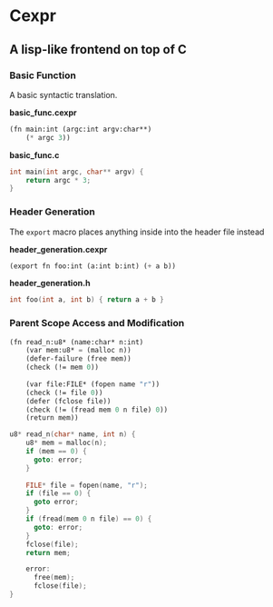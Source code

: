 # Cexpr
## A lisp-like frontend on top of C


### Basic Function

A basic syntactic translation.

**basic_func.cexpr**
```scheme
(fn main:int (argc:int argv:char**)
    (* argc 3))
```

**basic_func.c**
```c
int main(int argc, char** argv) {
    return argc * 3;
}
```

### Header Generation
The `export` macro places anything inside into the header file instead

**header_generation.cexpr**
```scheme
(export fn foo:int (a:int b:int) (+ a b))
```

**header_generation.h**
```c
int foo(int a, int b) { return a + b }
```

### Parent Scope Access and Modification
```scheme
(fn read_n:u8* (name:char* n:int) 
    (var mem:u8* = (malloc n))
    (defer-failure (free mem))
    (check (!= mem 0))
    
    (var file:FILE* (fopen name "r"))
    (check (!= file 0))
    (defer (fclose file))
    (check (!= (fread mem 0 n file) 0))
    (return mem))
```

```c
u8* read_n(char* name, int n) {
    u8* mem = malloc(n);
    if (mem == 0) {
      goto: error;
    }
    
    FILE* file = fopen(name, "r");
    if (file == 0) {
      goto error;
    }
    if (fread(mem 0 n file) == 0) {
      goto: error;
    }
    fclose(file);
    return mem;

    error:
      free(mem);
      fclose(file);
}
```
